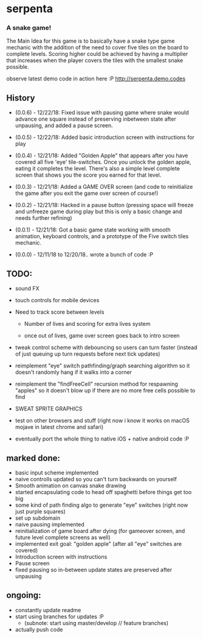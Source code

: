# serpenta
### A snake game!
The Main Idea for this game is to basically have a snake type game mechanic with the addition of the need to cover five tiles on the board to complete levels. Scoring higher could be achieved by having a multiplier that increases when the player covers the tiles with the smallest snake possible. 

observe latest demo code in action here :P
http://serpenta.demo.codes

## History

- (0.0.6) - 12/22/18: Fixed issue with pausing game where snake would advance one square instead of preserving inbetween state after unpausing, and added a pause screen.

- (0.0.5) - 12/22/18: Added basic introduction screen with instructions for play

- (0.0.4) - 12/21/18: Added "Golden Apple" that appears after you have covered all five 'eye' tile-switches. Once you unlock the golden apple, eating it completes the level. There's also a simple level complete screen that shows you the score you earned for that level.

- (0.0.3) - 12/21/18: Added a GAME OVER screen (and code to reinitialize the game after you exit the game over screen of course!)

- (0.0.2) - 12/21/18: Hacked in a pause button (pressing space will freeze and unfreeze game during play but this is only a basic change and needs further refining) 

- (0.0.1) - 12/21/18: Got a basic game state working with smooth animation, keyboard controls, and a prototype of the Five switch tiles mechanic. 

- (0.0.0) - 12/11/18 to 12/20/18.. wrote a bunch of code :P


## TODO:

- sound FX

- touch controls for mobile devices

- Need to track score between levels

    - Number of lives and scoring for extra lives system

    - once out of lives, game over screen goes back to intro screen

- tweak control scheme with debouncing so users can turn faster (instead of just queuing up turn requests before next tick updates)

- reimplement "eye" switch pathfinding/graph searching algorithm so it doesn't randomly hang if it walks into a corner

- reimplement the "findFreeCell" recursion method for respawning "apples" so it doesn't blow up if there are no more free cells possible to find

- SWEAT SPRITE GRAPHICS

- test on other browsers and stuff (right now i know it works on macOS mojave in latest chrome and safari)

- eventually port the whole thing to native iOS + native android code :P


## marked done:

- basic input scheme implemented
- naive controlls updated so you can't turn backwards on yourself
- Smooth animation on canvas snake drawing
- started encapsulating code to head off spaghetti before things get too big
- some kind of path finding algo to generate "eye" switches (right now just purple squares)
- set up subdomain
- naive pausing implemented
- reinitialization of game board after dying (for gameover screen, and future level complete screens as well)
- implemented exit goal: "golden apple" (after all "eye" switches are covered)
- Introduction screen with instructions
- Pause screen
- fixed pausing so in-between update states are preserved after unpausing



## ongoing:

- constantly update readme
- start using branches for updates :P
    - (subnote: start using master/develop // feature branches)
- actually push code